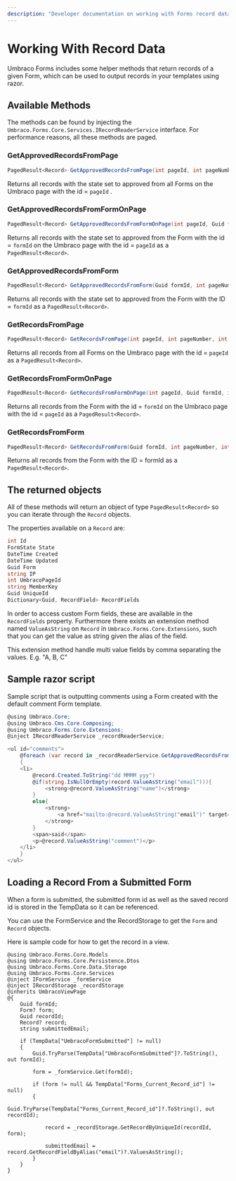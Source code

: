 ```yaml
---
description: "Developer documentation on working with Forms record data."
---
```


# Working With Record Data

Umbraco Forms includes some helper methods that return records of a given Form, which can be used to output records in your templates using razor.

## Available Methods

The methods can be found by injecting the `Umbraco.Forms.Core.Services.IRecordReaderService` interface. For performance reasons, all these methods are paged.

### GetApprovedRecordsFromPage

```csharp
PagedResult<Record> GetApprovedRecordsFromPage(int pageId, int pageNumber, int pageSize)
```

Returns all records with the state set to approved from all Forms on the Umbraco page with the id = `pageId` .

### GetApprovedRecordsFromFormOnPage

```csharp
PagedResult<Record> GetApprovedRecordsFromFormOnPage(int pageId, Guid formId, int pageNumber, int pageSize)
```

Returns all records with the state set to approved from the Form with the id = `formId` on the Umbraco page with the id = `pageId` as a `PagedResult<Record>`.

### GetApprovedRecordsFromForm

```csharp
PagedResult<Record> GetApprovedRecordsFromForm(Guid formId, int pageNumber, int pageSize)
```

Returns all records with the state set to approved from the Form with the ID = `formId` as a `PagedResult<Record>`.

### GetRecordsFromPage

```csharp
PagedResult<Record> GetRecordsFromPage(int pageId, int pageNumber, int pageSize)
```

Returns all records from all Forms on the Umbraco page with the id = `pageId` as a `PagedResult<Record>`.

### GetRecordsFromFormOnPage

```csharp
PagedResult<Record> GetRecordsFromFormOnPage(int pageId, Guid formId, int pageNumber, int pageSize)
```

Returns all records from the Form with the id = `formId` on the Umbraco page with the id = `pageId` as a `PagedResult<Record>`.

### GetRecordsFromForm

```csharp
PagedResult<Record> GetRecordsFromForm(Guid formId, int pageNumber, int pageSize)
```

Returns all records from the Form with the ID = formId as a `PagedResult<Record>`.

## The returned objects

All of these methods will return an object of type `PagedResult<Record>` so you can iterate through the `Record` objects.

The properties available on a `Record` are:

```csharp
int Id
FormState State
DateTime Created
DateTime Updated
Guid Form
string IP
int UmbracoPageId
string MemberKey
Guid UniqueId
Dictionary<Guid, RecordField> RecordFields
```

In order to access custom Form fields, these are available in the `RecordFields` property. Furthermore there exists an extension method named `ValueAsString` on `Record` in `Umbraco.Forms.Core.Extensions`, such that you can get the value as string given the alias of the field.

This extension method handle multi value fields by comma separating the values. E.g. "A, B, C"

## Sample razor script

Sample script that is outputting comments using a Form created with the default comment Form template.

```csharp
@using Umbraco.Core;
@using Umbraco.Cms.Core.Composing;
@using Umbraco.Forms.Core.Extensions;
@inject IRecordReaderService _recordReaderService;

<ul id="comments">
    @foreach (var record in _recordReaderService.GetApprovedRecordsFromPage(Model.Id, 1, 10).Items)
    {
    <li>
        @record.Created.ToString("dd MMMM yyy")
        @if(string.IsNullOrEmpty(record.ValueAsString("email"))){
            <strong>@record.ValueAsString("name")</strong>
        }
        else{
            <strong>
                <a href="mailto:@record.ValueAsString("email")" target="_blank">@record.ValueAsString("name")</a>
            </strong>
        }
        <span>said</span>
        <p>@record.ValueAsString("comment")</p>
    </li>
    }
</ul>
```

## Loading a Record From a Submitted Form
When a form is submitted, the submitted form id as well as the saved record id is stored in the TempData so it can be referenced.

You can use the FormService and the RecordStorage to get the ```Form``` and ```Record``` objects.   

Here is sample code for how to get the record in a view.

```
@using Umbraco.Forms.Core.Models
@using Umbraco.Forms.Core.Persistence.Dtos
@using Umbraco.Forms.Core.Data.Storage
@using Umbraco.Forms.Core.Services
@inject IFormService _formService
@inject IRecordStorage _recordStorage
@inherits UmbracoViewPage
@{
	Guid formId;
	Form? form;
	Guid recordId;
	Record? record;
    string submittedEmail;

	if (TempData["UmbracoFormSubmitted"] != null)
	{
		Guid.TryParse(TempData["UmbracoFormSubmitted"]?.ToString(), out formId);

		form = _formService.Get(formId);

		if (form != null && TempData["Forms_Current_Record_id"] != null)
		{
			Guid.TryParse(TempData["Forms_Current_Record_id"]?.ToString(), out recordId);

			record = _recordStorage.GetRecordByUniqueId(recordId, form);

            submittedEmail = record.GetRecordFieldByAlias("email")?.ValuesAsString();
		}
	}
}
```

